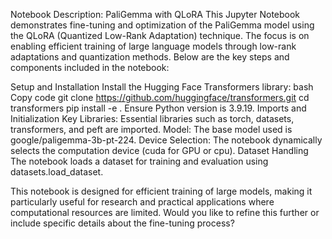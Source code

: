 Notebook Description: PaliGemma with QLoRA
This Jupyter Notebook demonstrates fine-tuning and optimization of the PaliGemma model using the QLoRA (Quantized Low-Rank Adaptation) technique. The focus is on enabling efficient training of large language models through low-rank adaptations and quantization methods. Below are the key steps and components included in the notebook:

Setup and Installation
Install the Hugging Face Transformers library:
bash
Copy code
git clone https://github.com/huggingface/transformers.git
cd transformers
pip install -e .
Ensure Python version is 3.9.19.
Imports and Initialization
Key Libraries:
Essential libraries such as torch, datasets, transformers, and peft are imported.
Model:
The base model used is google/paligemma-3b-pt-224.
Device Selection:
The notebook dynamically selects the computation device (cuda for GPU or cpu).
Dataset Handling
The notebook loads a dataset for training and evaluation using datasets.load_dataset.


This notebook is designed for efficient training of large models, making it particularly useful for research and practical applications where computational resources are limited. Would you like to refine this further or include specific details about the fine-tuning process?






